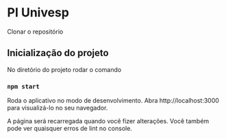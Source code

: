 # PI Univesp

Clonar o repositório

## Inicialização do projeto

No diretório do projeto rodar o comando

### `npm start`

Roda o aplicativo no modo de desenvolvimento.
Abra http://localhost:3000 para visualizá-lo no seu navegador.

A página será recarregada quando você fizer alterações.
Você também pode ver quaisquer erros de lint no console.

